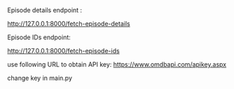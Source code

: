 Episode details endpoint :

http://127.0.0.1:8000/fetch-episode-details

Episode IDs endpoint:

http://127.0.0.1:8000/fetch-episode-ids

use following URL to obtain API key:
https://www.omdbapi.com/apikey.aspx

change key in main.py


